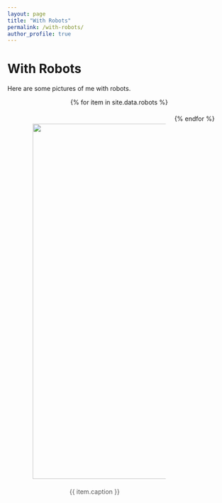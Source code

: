 ```yaml
---
layout: page
title: "With Robots"
permalink: /with-robots/
author_profile: true
---
```


<h1>With Robots</h1>

<p>Here are some pictures of me with robots.</p>

<div class="gallery">
  {% for item in site.data.robots %}
    <div class="gallery-item">
      <img src="{{ site.baseurl }}/{{ item.path }}" alt="Robot Image" style="width: 800px; margin: 10px;">
      <div class="caption">
        {{ item.caption }}
      </div>
    </div>
  {% endfor %}
</div>

<style>
  .gallery {
    display: flex;
    flex-wrap: wrap;
    gap: 20px;
    justify-content: center;
  }

  .gallery-item {
    width: 300px;
    text-align: center;
    margin: 10px;
  }

  .gallery-image {
    width: 100%;
    height: auto;
    border-radius: 10px;
    box-shadow: 0 4px 8px rgba(0, 0, 0, 0.2);
  }

  .caption {
    margin-top: 10px;
    font-size: 14px;
    color: #555;
  }
</style>
